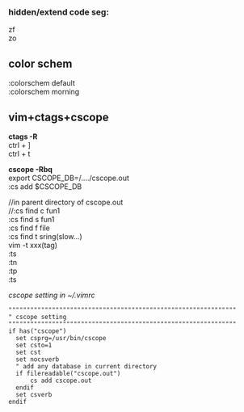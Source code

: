 ### hidden/extend code seg:  
zf  
zo  
## color schem
:colorschem default  
:colorschem morning  
## vim+ctags+cscope  
**ctags -R**    
  ctrl + ]  
  ctrl + t  
  
**cscope -Rbq**    
export CSCOPE_DB=/..../cscope.out  
:cs add $CSCOPE_DB   
  
//in parent directory of cscope.out  
//:cs find c fun1   
:cs find s fun1   
:cs find f file  
:cs find t sring(slow...)  
vim -t xxx(tag)  
:ts <tag>  
:tn  
:tp  
:ts  


*cscope setting in ~/.vimrc*   
```
"""""""""""""""""""""""""""""""""""""""""""""""""""""""""""""""
" cscope setting
"""""""""""""""""""""""""""""""""""""""""""""""""""""""""""""""
if has("cscope")
  set csprg=/usr/bin/cscope
  set csto=1
  set cst
  set nocsverb
  " add any database in current directory
  if filereadable("cscope.out")
      cs add cscope.out
  endif
  set csverb
endif
```

